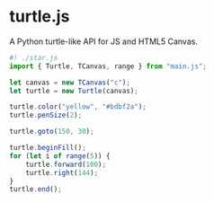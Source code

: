 # turtle.js
A Python turtle-like API for JS and HTML5 Canvas.

```javascript
#! ./star.js
import { Turtle, TCanvas, range } from "main.js";

let canvas = new TCanvas("c");
let turtle = new Turtle(canvas);

turtle.color("yellow", "#bdbf2a");
turtle.penSize(2);

turtle.goto(150, 30);

turtle.beginFill();
for (let i of range(5)) {
	turtle.forward(100);
	turtle.right(144);
}
turtle.end();
```
